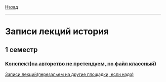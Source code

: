 [Назад](hist.md)
***
# Записи лекций история
## 1 семестр
### [Конспект(на авторство не претендуем, но файл классный)](https://drive.google.com/file/d/1-2PYEwBNJq6ep9zkj3Q_KxTokTU4TqOy/view?usp=drivesdk)

[Записи лекций(перезальем на другие площадки, если надо)](https://youtube.com/playlist?list=PLdXebGCVi0mgg3Bc8E4lsSVCpwteIGb2z&si=moV9VpdK30PNZar1)
